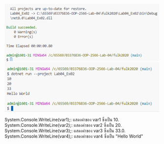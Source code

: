 ![alt text](image-2.png)
![alt text](image-3.png)


System.Console.WriteLine(var1);: แสดงค่าของ var1 ซึ่งเป็น 10.
System.Console.WriteLine(var2);: แสดงค่าของ var2 ซึ่งเป็น 20.
System.Console.WriteLine(var3);: แสดงค่าของ var3 ซึ่งเป็น 33.0.
System.Console.WriteLine(var4);: แสดงค่าของ var4 ซึ่งเป็น "Hello World"